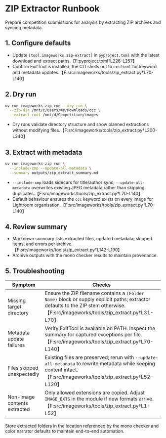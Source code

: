 # ZIP Extractor Runbook

Prepare competition submissions for analysis by extracting ZIP archives and
syncing metadata.

## 1. Configure defaults
- Update `[tool.imageworks.zip-extract]` in `pyproject.toml` with the latest
  download and extract paths.【F:pyproject.toml†L226-L257】
- Confirm ExifTool is installed; the CLI shells out to `exiftool` for keyword and
  metadata updates.【F:src/imageworks/tools/zip_extract.py†L70-L140】

## 2. Dry run
```bash
uv run imageworks-zip run --dry-run \
  --zip-dir /mnt/c/Users/me/Downloads/ccc \
  --extract-root /mnt/d/Competition/images
```
- Dry runs validate directory structure and show planned extractions without
  modifying files.【F:src/imageworks/tools/zip_extract.py†L200-L340】

## 3. Extract with metadata
```bash
uv run imageworks-zip run \
  --include-xmp --update-all-metadata \
  --summary outputs/zip_extract_summary.md
```
- `--include-xmp` loads sidecars for title/author sync; `--update-all-metadata`
  overwrites existing JPEG metadata rather than skipping duplicates.【F:src/imageworks/tools/zip_extract.py†L70-L140】
- Default behaviour ensures the `ccc` keyword exists on every image for Lightroom
  organisation.【F:src/imageworks/tools/zip_extract.py†L70-L140】

## 4. Review summary
- Markdown summary lists extracted files, updated metadata, skipped items, and
  errors per archive.【F:src/imageworks/tools/zip_extract.py†L142-L190】
- Archive outputs with the mono checker results to maintain provenance.

## 5. Troubleshooting
| Symptom | Checks |
| --- | --- |
| Missing target directory | Ensure the ZIP filename contains a `(Folder Name)` block or supply explicit paths; extractor defaults to the ZIP stem otherwise.【F:src/imageworks/tools/zip_extract.py†L31-L70】 |
| Metadata update failures | Verify ExifTool is available on PATH. Inspect the summary for captured exceptions per file.【F:src/imageworks/tools/zip_extract.py†L70-L140】 |
| Files skipped unexpectedly | Existing files are preserved; rerun with `--update-all-metadata` to rewrite metadata while keeping content intact.【F:src/imageworks/tools/zip_extract.py†L52-L120】 |
| Non-image contents extracted | Only allowed extensions are copied. Adjust `IMAGE_EXTS` in the module if new formats arrive.【F:src/imageworks/tools/zip_extract.py†L1-L52】 |

Store extracted folders in the location referenced by the mono checker and color
narrator defaults to maintain end-to-end automation.
